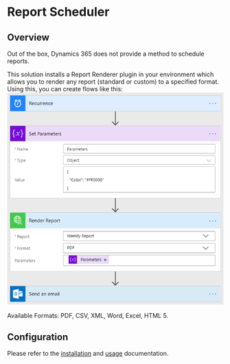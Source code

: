 # Report Scheduler

## Overview
Out of the box, Dynamics 365 does not provide a method to schedule reports.

This solution installs a Report Renderer plugin in your environment which allows you to render any report (standard or custom) to a specified format.  Using this, you can create flows like this:  
![](./docs/ReportRenderer_Flow_Example.png "Example Flow")

Available Formats: PDF, CSV, XML, Word, Excel, HTML 5.

## Configuration
Please refer to the [installation](./docs/INSTALL.md) and [usage](./docs/USAGE.md) documentation.